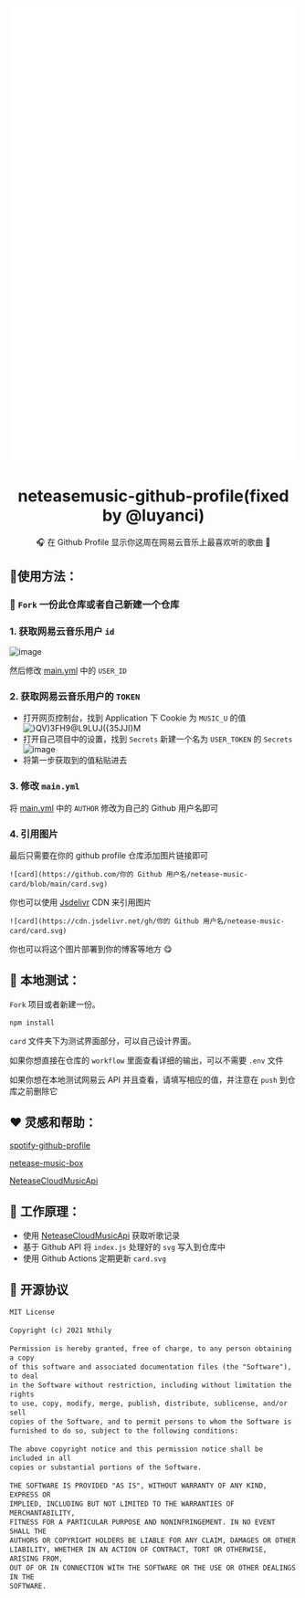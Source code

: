 <div align="center"><img src="card.svg"></div>

<div align="center"><h1>neteasemusic-github-profile(fixed by @luyanci)</h1></div>

<div align="center">🎧 在 Github Profile 显示你这周在网易云音乐上最喜欢听的歌曲 🎵</div>

## 🚀使用方法：


### 🎒 `Fork` 一份此仓库或者自己新建一个仓库

### 1. 获取网易云音乐用户 `id`

![image](https://user-images.githubusercontent.com/31311826/133114645-1a27d063-971d-4ede-9775-52f8052ef655.png)

然后修改 [main.yml](https://github.com/luyanci/netease-music-card-fixed/blob/main/.github/workflows/main.yml#L21) 中的 `USER_ID`

### 2. 获取网易云音乐用户的 `TOKEN`
 * 打开网页控制台，找到 Application 下 Cookie 为 `MUSIC_U` 的值
![}QV)3FH9@L9LUJ({35JJI}M](https://user-images.githubusercontent.com/31311826/133136019-63bbf232-d8d0-469d-8a45-f46fffdbeaab.png)
 * 打开自己项目中的设置，找到 `Secrets` 新建一个名为 `USER_TOKEN` 的 `Secrets`
 ![image](https://user-images.githubusercontent.com/31311826/133136507-fb2b61f8-1c09-40b8-bb7e-90e3f43b2c55.png)
 * 将第一步获取到的值粘贴进去

### 3. 修改 `main.yml`
 将 [main.yml](https://github.com/luyanci/netease-music-card/blob/main/.github/workflows/main.yml#L24) 中的 `AUTHOR` 修改为自己的 Github 用户名即可

### 4. 引用图片

最后只需要在你的 github profile 仓库添加图片链接即可

`![card](https://github.com/你的 Github 用户名/netease-music-card/blob/main/card.svg)`

你也可以使用 [Jsdelivr](https://www.jsdelivr.com/?docs=gh) CDN 来引用图片

`![card](https://cdn.jsdelivr.net/gh/你的 Github 用户名/netease-music-card/card.svg)`

你也可以将这个图片部署到你的博客等地方 😋

## 💨 本地测试：

`Fork` 项目或者新建一份。

```
npm install
```

`card` 文件夹下为测试界面部分，可以自己设计界面。

如果你想直接在仓库的 `workflow` 里面查看详细的输出，可以不需要 `.env` 文件

如果你想在本地测试网易云 API 并且查看，请填写相应的值，并注意在 `push` 到仓库之前删除它

## ❤️ 灵感和帮助：

[spotify-github-profile](https://github.com/kittinan/spotify-github-profile)

[netease-music-box](https://github.com/Leecason/netease-music-box)

[NeteaseCloudMusicApi](https://github.com/Binaryify/NeteaseCloudMusicApi)

## 🤔 工作原理：

* 使用 [NeteaseCloudMusicApi](https://github.com/Binaryify/NeteaseCloudMusicApi) 获取听歌记录
* 基于 Github API 将 `index.js` 处理好的 `svg` 写入到仓库中
* 使用 Github Actions 定期更新 `card.svg`

## 📄 开源协议

```
MIT License

Copyright (c) 2021 Nthily

Permission is hereby granted, free of charge, to any person obtaining a copy
of this software and associated documentation files (the "Software"), to deal
in the Software without restriction, including without limitation the rights
to use, copy, modify, merge, publish, distribute, sublicense, and/or sell
copies of the Software, and to permit persons to whom the Software is
furnished to do so, subject to the following conditions:

The above copyright notice and this permission notice shall be included in all
copies or substantial portions of the Software.

THE SOFTWARE IS PROVIDED "AS IS", WITHOUT WARRANTY OF ANY KIND, EXPRESS OR
IMPLIED, INCLUDING BUT NOT LIMITED TO THE WARRANTIES OF MERCHANTABILITY,
FITNESS FOR A PARTICULAR PURPOSE AND NONINFRINGEMENT. IN NO EVENT SHALL THE
AUTHORS OR COPYRIGHT HOLDERS BE LIABLE FOR ANY CLAIM, DAMAGES OR OTHER
LIABILITY, WHETHER IN AN ACTION OF CONTRACT, TORT OR OTHERWISE, ARISING FROM,
OUT OF OR IN CONNECTION WITH THE SOFTWARE OR THE USE OR OTHER DEALINGS IN THE
SOFTWARE.
```


